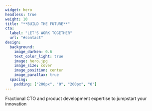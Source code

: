 ```yaml
---
widget: hero
headless: true
weight: 10
title: "**BUILD THE FUTURE**"
cta:
  label: "LET'S WORK TOGETHER"
  url: "#contact"
design:
  background:
    image_darken: 0.6
    text_color_light: true
    image: hero.jpg
    image_size: cover
    image_position: center
    image_parallax: true
  spacing:
    padding: ["200px", "0", "200px", "0"]
---
```


Fractional CTO and product development expertise to jumpstart your innovation
